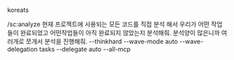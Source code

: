 koreats

/sc:analyze 현재 프로젝트에 사용되는 모든 코드를 직접 분석 해서 우리가 어떤 작업들이 완료되었고 어떤작업들이 아직 완료되지 않았는지 분석해줘. 분석양이 많은니까 여러개로 쪼개서 분석을 진행해줘.  --thinkhard --wave-mode auto --wave-delegation tasks --delegate auto  --all-mcp
